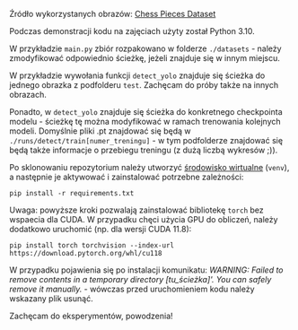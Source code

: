 Źródło wykorzystanych obrazów: [Chess Pieces Dataset](https://www.kaggle.com/datasets/ninadaithal/chess-pieces-dataset)

Podczas demonstracji kodu na zajęciach użyty został Python 3.10.

W przykładzie `main.py` zbiór rozpakowano w folderze `./datasets` - należy zmodyfikować odpowiednio ścieżkę, jeżeli znajduje się w innym miejscu.

W przykładzie wywołania funkcji `detect_yolo` znajduje się ścieżka do jednego obrazka z podfolderu `test`. Zachęcam do próby także na innych obrazach.

Ponadto, w `detect_yolo` znajduje się ścieżka do konkretnego checkpointa modelu - ścieżkę tę można modyfikować w ramach trenowania kolejnych modeli. Domyślnie pliki .pt znajdować się będą w `./runs/detect/train[numer_treningu]` - w tym podfolderze znajdować się będą także informacje o przebiegu treningu (z dużą liczbą wykresów ;)).

Po sklonowaniu repozytorium należy utworzyć [środowisko wirtualne](https://docs.python.org/3/library/venv.html) (`venv`), 
a następnie je aktywować i zainstalować potrzebne zależności: 
```
pip install -r requirements.txt
```

Uwaga: powyższe kroki pozwalają zainstalować bibliotekę `torch` bez wspaecia dla CUDA. W przypadku chęci użycia GPU do obliczeń, należy dodatkowo uruchomić (np. dla wersji CUDA 11.8):
```
pip install torch torchvision --index-url https://download.pytorch.org/whl/cu118
```
W przypadku pojawienia się po instalacji komunikatu: _WARNING: Failed to remove contents in a temporary directory [tu_ścieżka]'.
  You can safely remove it manually._ - wówczas przed uruchomieniem kodu należy wskazany plik usunąć.


Zachęcam do eksperymentów, powodzenia!
